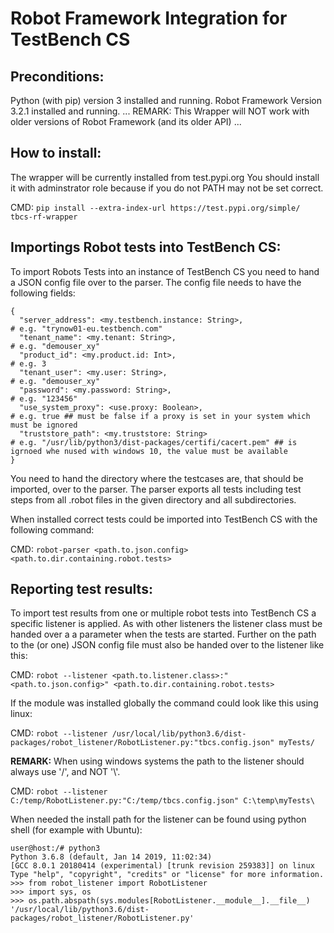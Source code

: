 # Robot Framework Integration for TestBench CS
## Preconditions:
Python (with pip) version 3 installed and running.
Robot Framework Version 3.2.1 installed and running.
...
REMARK: This Wrapper will NOT work with older versions of Robot Framework (and its older API)
...

## How to install:
The wrapper will be currently installed from test.pypi.org
You should install it with adminstrator role because if you do not PATH may not be set correct.

CMD: `pip install --extra-index-url https://test.pypi.org/simple/ tbcs-rf-wrapper`

## Importings Robot tests into TestBench CS:
To import Robots Tests into an instance of TestBench CS you need to hand a JSON config file over to the parser.
The config file needs to have the following fields:
```
{
  "server_address": <my.testbench.instance: String>,                        # e.g. "trynow01-eu.testbench.com"
  "tenant_name": <my.tenant: String>,                                       # e.g. "demouser_xy"
  "product_id": <my.product.id: Int>,                                       # e.g. 3
  "tenant_user": <my.user: String>,                                         # e.g. "demouser_xy"
  "password": <my.password: String>,                                        # e.g. "123456"
  "use_system_proxy": <use.proxy: Boolean>,                                 # e.g. true ## must be false if a proxy is set in your system which must be ignored
  "truststore_path": <my.truststore: String>                                # e.g. "/usr/lib/python3/dist-packages/certifi/cacert.pem" ## is igrnoed whe nused with windows 10, the value must be available
}
```
You need to hand the directory where the testcases are, that should be imported, over to the parser. The parser exports all tests including test steps from all .robot files in the given directory and all subdirectories.

When installed correct tests could be imported into TestBench CS with the following command:

CMD: `robot-parser <path.to.json.config> <path.to.dir.containing.robot.tests>`

## Reporting test results:
To import test results from one or multiple robot tests into TestBench CS a specific listener is applied. As with other listeners the listener class must be handed over a a parameter when the tests are started. Further on the path to the (or one) JSON config file must also be handed over to the listener like this:

CMD: `robot --listener <path.to.listener.class>:"<path.to.json.config>" <path.to.dir.containing.robot.tests>`

If the module was installed globally the command could look like this using linux:

CMD: `robot --listener /usr/local/lib/python3.6/dist-packages/robot_listener/RobotListener.py:"tbcs.config.json" myTests/`

**REMARK:** When using windows systems the path to the listener should always use '/', and NOT '\\'.

CMD: `robot --listener C:/temp/RobotListener.py:"C:/temp/tbcs.config.json" C:\temp\myTests\`


When needed the install path for the listener can be found using python shell (for example with Ubuntu):
```
user@host:/# python3
Python 3.6.8 (default, Jan 14 2019, 11:02:34) 
[GCC 8.0.1 20180414 (experimental) [trunk revision 259383]] on linux
Type "help", "copyright", "credits" or "license" for more information.
>>> from robot_listener import RobotListener
>>> import sys, os
>>> os.path.abspath(sys.modules[RobotListener.__module__].__file__)
'/usr/local/lib/python3.6/dist-packages/robot_listener/RobotListener.py'
```